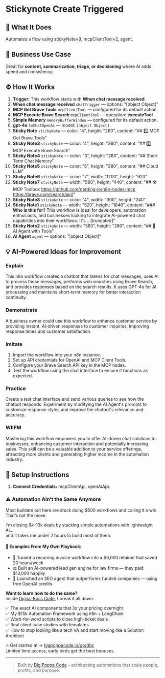 # Stickynote Create Triggered
## 🚀 What It Does
Automates a flow using stickyNote×9, mcpClientTool×2, agent.

## 💼 Business Use Case
Great for **content, summarization, triage, or decisioning** where AI adds speed and consistency.

## ⚙️ How It Works
1. **Trigger:** This workflow starts with **When chat message received**.
2. **When chat message received** `chatTrigger` — options: "[object Object]"
3. **MCP Get Brave Tools** `mcpClientTool` — configured for its default action.
4. **MCP Execute Brave Search** `mcpClientTool` — operation: **executeTool**
5. **Simple Memory** `memoryBufferWindow` — configured for its default action.
6. **gpt-4o** `lmChatOpenAi` — model: `[object Object]`
7. **Sticky Note** `stickyNote` — color: "4", height: "280", content: "## 1️⃣ MCP Get Brave Tools"
8. **Sticky Note3** `stickyNote` — color: "4", height: "280", content: "## 2️⃣ MCP Execute Brave Search"
9. **Sticky Note4** `stickyNote` — color: "3", height: "280", content: "## Short Term Chat Memory"
10. **Sticky Note5** `stickyNote` — color: "5", height: "280", content: "## Cloud LLM"
11. **Sticky Note6** `stickyNote` — color: "7", width: "1200", height: "920"
12. **Sticky Note7** `stickyNote` — width: "580", height: "440", content: "## 🛠️ MCP Toolbox
https://github.com/nerding-io/n8n-nodes-mcp
https://brave.com/search/api/"
13. **Sticky Note8** `stickyNote` — color: "4", width: "300", height: "240"
14. **Sticky Note1** `stickyNote` — width: "520", height: "1040", content: "### **Who is this for?**
This workflow is ideal for developers, automation enthusiasts, and businesses looking to integrate AI-powered chat capabilities into their workflows. It's …[truncated]"
15. **Sticky Note2** `stickyNote` — width: "580", height: "280", content: "## 🤖 AI Agent with Tools"
16. **AI Agent** `agent` — options: "[object Object]"

## 💡 AI-Powered Ideas for Improvement
### Explain
This n8n workflow creates a chatbot that listens for chat messages, uses AI to process these messages, performs web searches using Brave Search, and provides responses based on the search results. It uses GPT-4o for AI processing and maintains short-term memory for better interaction continuity.

### Demonstrate
A business owner could use this workflow to enhance customer service by providing instant, AI-driven responses to customer inquiries, improving response times and customer satisfaction.

### Imitate
1. Import the workflow into your n8n instance.
2. Set up API credentials for OpenAI and MCP Client Tools.
3. Configure your Brave Search API key in the MCP nodes.
4. Test the workflow using the chat interface to ensure it functions as expected.

### Practice
Create a test chat interface and send various queries to see how the chatbot responds. Experiment by modifying the AI Agent's prompts to customize response styles and improve the chatbot's relevance and accuracy.

### WIIFM
Mastering this workflow empowers you to offer AI-driven chat solutions to businesses, enhancing customer interaction and potentially increasing sales. This skill can be a valuable addition to your service offerings, attracting more clients and generating higher income in the automation industry.

## 🔧 Setup Instructions
1. **Connect Credentials:** mcpClientApi, openAiApi.

### ⚠️ Automation Ain’t the Same Anymore

Most builders out here are stuck doing $500 workflows and calling it a win.  
That’s not the move.  

I'm closing $6k–$13k deals by stacking simple automations with lightweight AI...  
and it takes me under 2 hours to build most of them.

#### 🧠 Examples From My Own Playbook:
- 🔁 Turned a recurring invoice workflow into a $6,000 retainer that saved 20 hours/week  
- ⚖️ Built an AI-powered lead gen engine for law firms — they paid $13,000 happily  
- 🚀 Launched an SEO agent that outperforms funded companies — using free OpenAI credits  

**Want to learn how to do the same?**  
Inside [Digital Boss Code](https://bigpoppacode.io/go/dbc), I break it all down:

✅ The exact AI components that 3x your pricing overnight  
✅ My $15k Automation Framework using n8n + LangChain  
✅ Word-for-word scripts to close high-ticket deals  
✅ Real client case studies with templates  
✅ How to stop looking like a tech VA and start moving like a Solution Architect  

🔥 Get started at → [bigpoppacode.io/go/dbc](https://bigpoppacode.io/go/dbc)  
Limited time access, early birds get the best bonuses.

---
> Built by [Big Poppa Code](https://bigpoppacode.io) – architecting automations that scale people, profits, and purpose.
